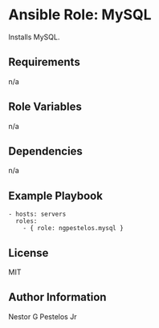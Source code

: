 Ansible Role: MySQL
===================

Installs MySQL.

Requirements
------------

n/a

Role Variables
--------------

n/a

Dependencies
------------

n/a

Example Playbook
----------------

```
- hosts: servers
  roles:
    - { role: ngpestelos.mysql }
```

License
-------

MIT

Author Information
------------------

Nestor G Pestelos Jr
